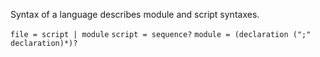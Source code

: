 Syntax of a language describes module and script syntaxes.

`file = script | module`
`script = sequence?`
`module = (declaration (";" declaration)*)?`